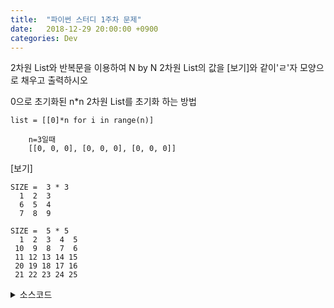 ```yaml
---
title:  "파이썬 스터디 1주차 문제"
date:   2018-12-29 20:00:00 +0900
categories: Dev
---
```



2차원 List와 반복문을 이용하여 N by N 2차원 List의 값을 \[보기\]와 같이'ㄹ'자 모양으로  채우고 출력하시오



0으로 초기화된 n*n 2차원 List를 초기화 하는 방법

`list = [[0]*n for i in range(n)]`

```
    n=3일때
    [[0, 0, 0], [0, 0, 0], [0, 0, 0]]
```



\[보기]
```
SIZE =  3 * 3
  1  2  3
  6  5  4
  7  8  9
 ```

```
SIZE =  5 * 5
  1  2  3  4  5
 10  9  8  7  6
 11 12 13 14 15
 20 19 18 17 16
 21 22 23 24 25
  ```


<details>
	<summary markdown='span'>소스코드
	</summary>

```python
SIZE = 5
list = [[0]*SIZE for i in range(SIZE)]
count=1;


for i in range(SIZE):
    for j in range(SIZE):
        if i%2==0:
            list[i][j]=count
        else:
            list[i][SIZE-1-j]=count
        count+=1;


print("SIZE = ",SIZE,"*",SIZE)
for i in range(SIZE):
    for j in range(SIZE):
        print("%3d"%list[i][j],end='')
    print()
```

</details>




